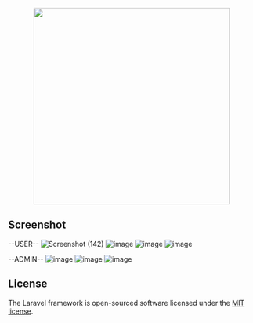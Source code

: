 <p align="center"><a href="https://laravel.com" target="_blank"><img src="https://raw.githubusercontent.com/laravel/art/master/logo-lockup/5%20SVG/2%20CMYK/1%20Full%20Color/laravel-logolockup-cmyk-red.svg" width="400"></a></p>

## Screenshot
--USER--
![Screenshot (142)](https://github.com/EodeanR/DevFrame-TOPAP/assets/97327490/c7635295-d073-4430-9aed-91924a4fa00e)
![image](https://github.com/EodeanR/DevFrame-TOPAP/assets/97327490/ae99eb49-b4ab-4ffd-8412-006cbbacb11e)
![image](https://github.com/EodeanR/DevFrame-TOPAP/assets/97327490/635de0af-cefc-4948-8507-f34627197524)
![image](https://github.com/EodeanR/DevFrame-TOPAP/assets/97327490/3efea182-79d6-4224-8fbb-374905216246)

--ADMIN--
![image](https://github.com/EodeanR/DevFrame-TOPAP/assets/97327490/880efcb0-3bdb-496a-b0d4-b545eced6f9d)
![image](https://github.com/EodeanR/DevFrame-TOPAP/assets/97327490/f53e845b-f6d1-496e-a8ab-21022d450506)
![image](https://github.com/EodeanR/DevFrame-TOPAP/assets/97327490/846a669d-b4e9-4b16-a060-f67a8fbbfa7b)


## License
The Laravel framework is open-sourced software licensed under the [MIT license](https://opensource.org/licenses/MIT).
